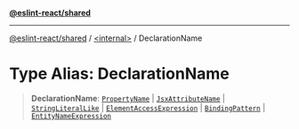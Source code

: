 [**@eslint-react/shared**](../../README.md)

***

[@eslint-react/shared](../../README.md) / [\<internal\>](../README.md) / DeclarationName

# Type Alias: DeclarationName

> **DeclarationName**: [`PropertyName`](PropertyName.md) \| [`JsxAttributeName`](JsxAttributeName.md) \| [`StringLiteralLike`](StringLiteralLike.md) \| [`ElementAccessExpression`](../interfaces/ElementAccessExpression.md) \| [`BindingPattern`](BindingPattern.md) \| [`EntityNameExpression`](EntityNameExpression.md)
